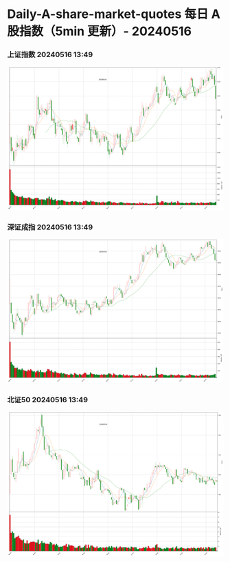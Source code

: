 
# Daily-A-share-market-quotes 每日 A 股指数（5min 更新）- 20240516

### 上证指数 20240516 13:49
![](./fig/2024/5/20240516-sh000001.png)

### 深证成指 20240516 13:49
![](./fig/2024/5/20240516-sz399001.png)

### 北证50 20240516 13:49
![](./fig/2024/5/20240516-bj899050.png)
